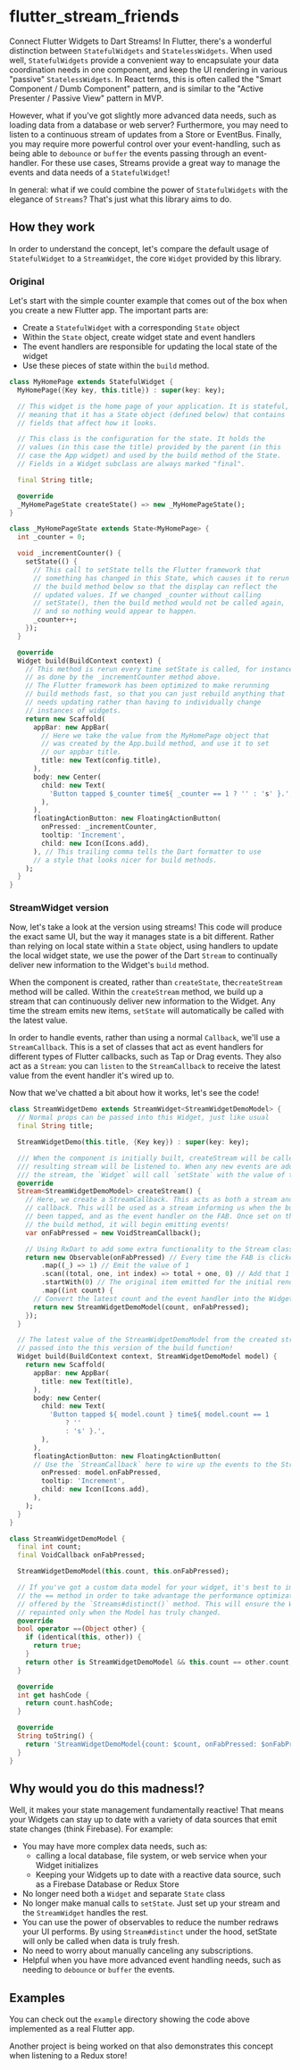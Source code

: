 # flutter_stream_friends

Connect Flutter Widgets to Dart Streams! In Flutter, there's a wonderful distinction between `StatefulWidgets` and `StatelessWidgets`. When used well, `StatefulWidgets` provide a convenient way to encapsulate your data coordination needs in one component, and keep the UI rendering in various "passive" `StatelessWidgets`. In React terms, this is often called the "Smart Component / Dumb Component" pattern, and is similar to the "Active Presenter / Passive View" pattern in MVP.

However, what if you've got slightly more advanced data needs, such as loading
data from a database or web server? Furthermore, you may need to listen to a continuous stream of updates from a Store or EventBus. Finally, you may require more powerful control over your event-handling, such as being able to `debounce` or `buffer` the events passing through an event-handler. For these use cases, Streams provide a great way to manage the events and data needs of a `StatefulWidget`!

In general: what if we could combine the power of `StatefulWidgets` with the elegance of `Streams`? That's just what this library aims to do.

## How they work

In order to understand the concept, let's compare the default usage of `StatefulWidget` to a `StreamWidget`, the core `Widget` provided by this library.

### Original
 
Let's start with the simple counter example that comes out of the box when you create a new Flutter app. The important parts are:

  - Create a `StatefulWidget` with a corresponding `State` object
  - Within the `State` object, create widget state and event handlers
  - The event handlers are responsible for updating the local state of the widget
  - Use these pieces of state within the `build` method. 

```dart
class MyHomePage extends StatefulWidget {
  MyHomePage({Key key, this.title}) : super(key: key);

  // This widget is the home page of your application. It is stateful,
  // meaning that it has a State object (defined below) that contains
  // fields that affect how it looks.

  // This class is the configuration for the state. It holds the
  // values (in this case the title) provided by the parent (in this
  // case the App widget) and used by the build method of the State.
  // Fields in a Widget subclass are always marked "final".

  final String title;

  @override
  _MyHomePageState createState() => new _MyHomePageState();
}

class _MyHomePageState extends State<MyHomePage> {
  int _counter = 0;

  void _incrementCounter() {
    setState(() {
      // This call to setState tells the Flutter framework that
      // something has changed in this State, which causes it to rerun
      // the build method below so that the display can reflect the
      // updated values. If we changed _counter without calling
      // setState(), then the build method would not be called again,
      // and so nothing would appear to happen.
      _counter++;
    });
  }

  @override
  Widget build(BuildContext context) {
    // This method is rerun every time setState is called, for instance
    // as done by the _incrementCounter method above.
    // The Flutter framework has been optimized to make rerunning
    // build methods fast, so that you can just rebuild anything that
    // needs updating rather than having to individually change
    // instances of widgets.
    return new Scaffold(
      appBar: new AppBar(
        // Here we take the value from the MyHomePage object that
        // was created by the App.build method, and use it to set
        // our appbar title.
        title: new Text(config.title),
      ),
      body: new Center(
        child: new Text(
          'Button tapped $_counter time${ _counter == 1 ? '' : 's' }.',
        ),
      ),
      floatingActionButton: new FloatingActionButton(
        onPressed: _incrementCounter,
        tooltip: 'Increment',
        child: new Icon(Icons.add),
      ), // This trailing comma tells the Dart formatter to use
      // a style that looks nicer for build methods.
    );
  }
}
```

### StreamWidget version

Now, let's take a look at the version using streams! This code will produce the exact same UI, but the way it manages state is a bit different. Rather than relying on local state within a `State` object, using handlers to update the local widget state, we use the power of the Dart `Stream` to continually deliver new information to the Widget's `build` method.

When the component is created, rather than `createState`, the`createStream` method will be called. Within the `createStream` method, we build up a stream that can continuously deliver new information to the Widget. Any time the stream emits new items, `setState` will automatically be called with the latest value.

In order to handle events, rather than using a normal `Callback`, we'll use a `StreamCallback`. This is a set of classes that act as event handlers for different types of Flutter callbacks, such as Tap or Drag events. They also act as a `Stream`: you can `listen` to the `StreamCallback` to receive the latest value from the event handler it's wired up to.
 
 Now that we've chatted a bit about how it works, let's see the code!

```dart
class StreamWidgetDemo extends StreamWidget<StreamWidgetDemoModel> {
  // Normal props can be passed into this Widget, just like usual
  final String title;

  StreamWidgetDemo(this.title, {Key key}) : super(key: key);

  /// When the component is initially built, createStream will be called and the
  /// resulting stream will be listened to. When any new events are added to
  /// the stream, the `Widget` will call `setState` with the value of the event.
  @override
  Stream<StreamWidgetDemoModel> createStream() {
    // Here, we create a StreamCallback. This acts as both a stream and
    // callback. This will be used as a stream informing us when the button has
    // been tapped, and as the event handler on the FAB. Once set on the FAB in
    // the build method, it will begin emitting events!
    var onFabPressed = new VoidStreamCallback();

    // Using RxDart to add some extra functionality to the Stream class
    return new Observable(onFabPressed) // Every time the FAB is clicked
        .map((_) => 1) // Emit the value of 1
        .scan((total, one, int index) => total + one, 0) // Add that 1 to the total using an accumulator function
        .startWith(0) // The original item emitted for the initial render should just be 0
        .map((int count) {
      // Convert the latest count and the event handler into the Widget Model
      return new StreamWidgetDemoModel(count, onFabPressed);
    });
  }

  // The latest value of the StreamWidgetDemoModel from the created stream is
  // passed into the this version of the build function!
  Widget build(BuildContext context, StreamWidgetDemoModel model) {
    return new Scaffold(
      appBar: new AppBar(
        title: new Text(title),
      ),
      body: new Center(
        child: new Text(
          'Button tapped ${ model.count } time${ model.count == 1
              ? ''
              : 's' }.',
        ),
      ),
      floatingActionButton: new FloatingActionButton(
      // Use the `StreamCallback` here to wire up the events to the Stream.
        onPressed: model.onFabPressed,
        tooltip: 'Increment',
        child: new Icon(Icons.add),
      ),
    );
  }
}

class StreamWidgetDemoModel {
  final int count;
  final VoidCallback onFabPressed;

  StreamWidgetDemoModel(this.count, this.onFabPressed);

  // If you've got a custom data model for your widget, it's best to implement
  // the == method in order to take advantage the performance optimizations
  // offered by the `Streams#distinct()` method. This will ensure the Widget is
  // repainted only when the Model has truly changed.
  @override
  bool operator ==(Object other) {
    if (identical(this, other)) {
      return true;
    }
    return other is StreamWidgetDemoModel && this.count == other.count;
  }

  @override
  int get hashCode {
    return count.hashCode;
  }

  @override
  String toString() {
    return 'StreamWidgetDemoModel{count: $count, onFabPressed: $onFabPressed}';
  }
}
```

## Why would you do this madness!?

Well, it makes your state management fundamentally reactive! That means your Widgets can stay up to date with a variety
of data sources that emit state changes (think Firebase). For example:

  - You may have more complex data needs, such as:
    - calling a local database, file system, or web service when your Widget initializes
    - Keeping your Widgets up to date with a reactive data source, such as a Firebase Database or Redux Store 
  - No longer need both a `Widget` and separate `State` class
  - No longer make manual calls to `setState`. Just set up your stream and the `StreamWidget` handles the rest.
  - You can use the power of observables to reduce the number redraws your UI performs. By using `Stream#distinct` under the hood, setState will only be called when data is truly fresh.
  - No need to worry about manually canceling any subscriptions.  
  - Helpful when you have more advanced event handling needs, such as needing to `debounce` or `buffer` the events.
  
## Examples

You can check out the `example` directory showing the code above implemented as a real Flutter app.

Another project is being worked on that also demonstrates this concept when listening to a Redux store!
